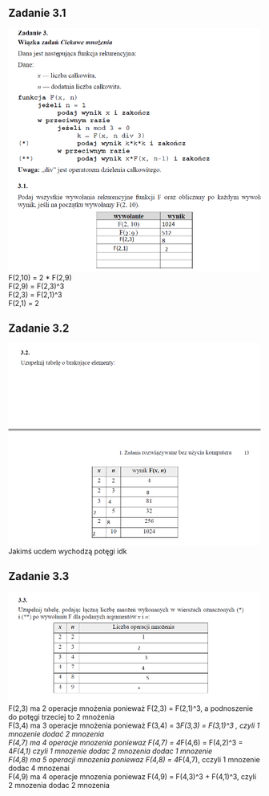 ## Zadanie 3.1
![github-small](https://github.com/synonim789/Maturainf/blob/main/zdjecia/3.1.png)
</br>
F(2,10) = 2 * F(2,9)
</br>
F(2,9) = F(2,3)^3
</br>
F(2,3) = F(2,1)^3
</br>
F(2,1) = 2

## Zadanie 3.2
![github-small](https://github.com/synonim789/Maturainf/blob/main/zdjecia/3.2.png)
</br>
Jakimś ucdem wychodzą potęgi idk

## Zadanie 3.3
![github-small](https://github.com/synonim789/Maturainf/blob/main/zdjecia/3.3.png)
</br>
F(2,3) ma 2 operacje mnożenia ponieważ F(2,3) = F(2,1)^3, a podnoszenie do potęgi trzeciej to 2 mnożenia
</br>
F(3,4) ma 3 operacje mnożenia ponieważ F(3,4) = 3*F(3,3) = F(3,1)^3 , czyli 1 mnozenie dodać 2 mnozenia
</br>
F(4,7) ma 4 operacje mnozenia poniewaz F(4,7) = 4*F(4,6) = F(4,2)^3 = 4*F(4,1) czyli 1 mnozenie dodac 2 mnozenia dodac 1 mnozenie
</br>
F(4,8) ma 5 operacji mnozenia poniewaz F(4,8) = 4*F(4,7), cczyli 1 mnozenie dodac 4 mnozenai
</br>
F(4,9) ma 4 operacje mnozenia poniewaz F(4,9) = F(4,3)^3 + F(4,1)^3, czyli 2 mnozenia dodac 2 mnozenia
</br>